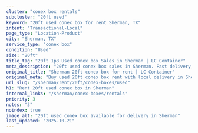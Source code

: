 ```yaml
---
cluster: "conex box rentals"
subcluster: "20ft used"
keyword: "20ft used conex box for rent Sherman, TX"
intent: "Transactional-Local"
page_type: "Location-Product"
city: "Sherman, TX"
service_type: "conex box"
condition: "Used"
size: "20ft"
title_tag: "20ft 1p8 Used conex box Sales in Sherman | LC Container"
meta_description: "20ft used conex box sales in Sherman. Fast delivery, competitive pricing. Serving conex boxes area. Quote ID: MHN. Call (214) 524-4168 for your free quote today."
original_title: "Sherman 20ft conex box for rent | LC Container"
original_meta: "Buy used 20ft conex box rent with local delivery in Sherman, TX. LC Container — local Since 2003. Request a fast quote today."
url_slug: "/sherman/rent/20ft/conex-boxes/used"
h1: "Rent 20ft used conex box in Sherman"
internal_links: "/sherman/conex-boxes/rentals"
priority: 3
notes: "3"
noindex: true
image_alt: "20ft used conex box available for delivery in Sherman"
last_updated: "2025-10-21"
---
```


<!-- TODO: Add unique city/inventory copy, images, and internal links here. -->
